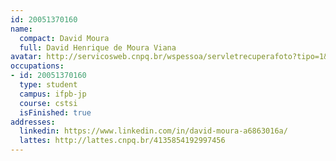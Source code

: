 ```yaml
---
id: 20051370160
name:
  compact: David Moura
  full: David Henrique de Moura Viana
avatar: http://servicosweb.cnpq.br/wspessoa/servletrecuperafoto?tipo=1&id=K4273570Z1
occupations:
- id: 20051370160
  type: student
  campus: ifpb-jp
  course: cstsi
  isFinished: true
addresses:
  linkedin: https://www.linkedin.com/in/david-moura-a6863016a/
  lattes: http://lattes.cnpq.br/4135854192997456
---
```

